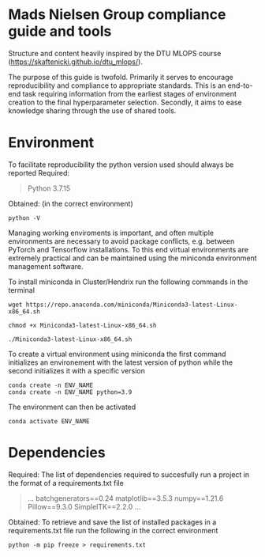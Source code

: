# Mads Nielsen Group compliance guide and tools

Structure and content heavily inspired by the DTU MLOPS course (https://skaftenicki.github.io/dtu_mlops/).

The purpose of this guide is twofold. Primarily it serves to encourage reproducibility and compliance to appropriate standards. This is an end-to-end task requiring information from the earliest stages of environment creation to the final hyperparameter selection. Secondly, it aims to ease knowledge sharing through the use of shared tools.

# Environment 

To facilitate reproducibility the python version used should always be reported
Required: 

> Python 3.7.15

Obtained: (in the correct environment)
```
python -V
```

Managing working enviroments is important, and often multiple environments are necessary to avoid package conflicts, e.g. between PyTorch and Tensorflow installations. To this end virtual environments are extremely practical and can be maintained using the miniconda environment management software.

To install miniconda in Cluster/Hendrix run the following commands in the terminal
```
wget https://repo.anaconda.com/miniconda/Miniconda3-latest-Linux-x86_64.sh

chmod +x Miniconda3-latest-Linux-x86_64.sh

./Miniconda3-latest-Linux-x86_64.sh
```

To create a virtual environment using miniconda the first command initializes an environement with the latest version of python while the second initializes it with a specific version
```
conda create -n ENV_NAME
conda create -n ENV_NAME python=3.9
```
The environment can then be activated
```
conda activate ENV_NAME
```


# Dependencies
Required: 
The list of dependencies required to succesfully run a project in the format of a requirements.txt file

> ...
> batchgenerators==0.24
> matplotlib==3.5.3
> numpy==1.21.6
> Pillow==9.3.0
> SimpleITK==2.2.0
> ...

Obtained: 
To retrieve and save the list of installed packages in a requirements.txt file run the following in the correct environment
```
python -m pip freeze > requirements.txt
```









